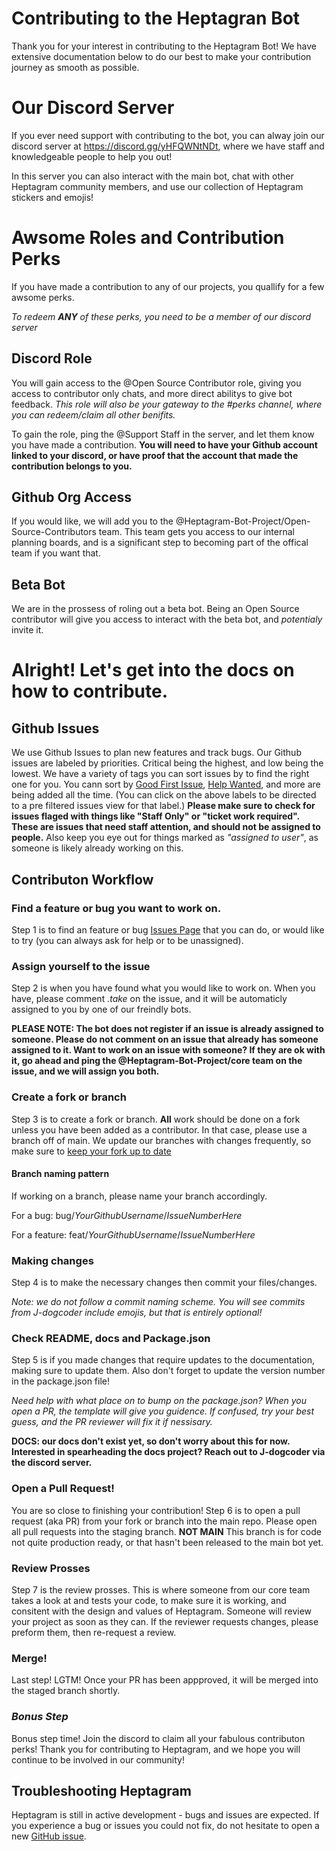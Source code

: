 # Contributing to the Heptagran Bot

Thank you for your interest in contributing to the Heptagram Bot! We have extensive documentation below to do our best to make your contribution journey as smooth as possible.

# Our Discord Server

If you ever need support with contributing to the bot, you can alway join our discord server at <https://discord.gg/yHFQWNtNDt>, where we have staff and knowledgeable people to help you out!

In this server you can also interact with the main bot, chat with other Heptagram community members, and use our collection of Heptagram stickers and emojis!

# Awsome Roles and Contribution Perks

If you have made a contribution to any of our projects, you quallify for a few awsome perks.

_To redeem **ANY** of these perks, you need to be a member of our discord server_

## Discord Role

You will gain access to the @Open Source Contributor role, giving you access to contributor only chats, and more direct abilitys to give bot feedback. _This role will also be your gateway to the #perks channel, where you can redeem/claim all other benifits._

To gain the role, ping the @Support Staff in the server, and let them know you have made a contribution. **You will need to have your Github account linked to your discord, or have proof that the account that made the contribution belongs to you.**

## Github Org Access

If you would like, we will add you to the @Heptagram-Bot-Project/Open-Source-Contributors team. This team gets you access to our internal planning boards, and is a significant step to becoming part of the offical team if you want that.

## Beta Bot

We are in the prossess of roling out a beta bot. Being an Open Source contributor will give you access to interact with the beta bot, and _potentialy_ invite it.

# Alright! Let's get into the docs on how to contribute.

## Github Issues

We use Github Issues to plan new features and track bugs. Our Github issues are labeled by priorities. Critical being the highest, and low being the lowest. We have a variety of tags you can sort issues by to find the right one for you. You cann sort by [Good First Issue](https://github.com/Heptagram-Bot-Project/bot/issues?q=is%3Aopen+is%3Aissue+label%3A%22good+first+issue%22), [Help Wanted](https://github.com/Heptagram-Bot-Project/bot/issues?q=is%3Aopen+is%3Aissue+label%3A%22%F0%9F%91%90+help+wanted+%F0%9F%91%90%22), and more are being added all the time. (You can click on the above labels to be directed to a pre filtered issues view for that label.) **Please make sure to check for issues flaged with things like "Staff Only" or "ticket work required". These are issues that need staff attention, and should not be assigned to people.** Also keep you eye out for things marked as _"assigned to user"_, as someone is likely already working on this.

## Contributon Workflow

### Find a feature or bug you want to work on.

Step 1 is to find an feature or bug [Issues Page](https://github.com/Heptagram-Bot-Project/bot/issues) that you can do, or would like to try (you can always ask for help or to be unassigned).

### Assign yourself to the issue

Step 2 is when you have found what you would like to work on. When you have, please comment _.take_ on the issue, and it will be automaticly assigned to you by one of our freindly bots.

**PLEASE NOTE: The bot does not register if an issue is already assigned to someone. Please do not comment on an issue that already has someone assigned to it. Want to work on an issue with someone? If they are ok with it, go ahead and ping the @Heptagram-Bot-Project/core team on the issue, and we will assign you both.**

### Create a fork or branch

Step 3 is to create a fork or branch. **All** work should be done on a fork unless you have been added as a contributor. In that case, please use a branch off of main. We update our branches with changes frequently, so make sure to [keep your fork up to date](https://dev.to/giannellitech/keeping-your-fork-up-to-date-klh)

#### Branch naming pattern

If working on a branch, please name your branch accordingly.

For a bug:
bug/_YourGithubUsername_/_IssueNumberHere_

For a feature:
feat/_YourGithubUsername_/_IssueNumberHere_

### Making changes

Step 4 is to make the necessary changes then commit your files/changes.

_Note: we do not follow a commit naming scheme. You will see commits from J-dogcoder include emojis, but that is entirely optional!_

### Check README, docs and Package.json

Step 5 is if you made changes that require updates to the documentation, making sure to update them. Also don't forget to update the version number in the package.json file!

_Need help with what place on to bump on the package.json? When you open a PR, the template will give you guidence. If confused, try your best guess, and the PR reviewer will fix it if nessisary._

**DOCS: our docs don't exist yet, so don't worry about this for now. Interested in spearheading the docs project? Reach out to J-dogcoder via the discord server.**

### Open a Pull Request!

You are so close to finishing your contribution! Step 6 is to open a pull request (aka PR) from your fork or branch into the main repo. Please open all pull requests into the staging branch. **NOT MAIN** This branch is for code not quite production ready, or that hasn't been released to the main bot yet.

### Review Prosses

Step 7 is the review prosses. This is where someone from our core team takes a look at and tests your code, to make sure it is working, and consitent with the design and values of Heptagram. Someone will review your project as soon as they can. If the reviewer requests changes, please preform them, then re-request a review.

### Merge!

Last step! LGTM! Once your PR has been appproved, it will be merged into the staged branch shortly.

### _Bonus Step_

Bonus step time! Join the discord to claim all your fabulous contributon perks! Thank you for contributing to Heptagram, and we hope you will continue to be involved in our community!

## Troubleshooting Heptagram

Heptagram is still in active development - bugs and issues are expected. If you experience a bug or issues you could not fix, do not hesitate to open a new [GitHub issue](https://github.com/Heptagram-Bot-Project/bot/issues/new).
